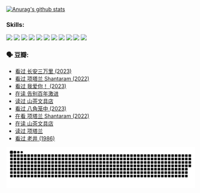 
[![Anurag's github stats](https://github-readme-stats.vercel.app/api?username=w940853815)](https://github.com/anuraghazra/github-readme-stats)

### Skills:

<code><img height="32" src="https://cdn.jsdelivr.net/npm/simple-icons@v5/icons/python.svg"></code>
<code><img height="32" src="https://cdn.jsdelivr.net/npm/simple-icons@v5/icons/javascript.svg"></code>
<code><img height="32" src="https://cdn.jsdelivr.net/npm/simple-icons@v5/icons/django.svg"></code>
<code><img height="32" src="https://cdn.jsdelivr.net/npm/simple-icons@v5/icons/flask.svg"></code>
<code><img height="32" src="https://cdn.jsdelivr.net/npm/simple-icons@v5/icons/vuetify.svg"></code>
<code><img height="32" src="https://cdn.jsdelivr.net/npm/simple-icons@v5/icons/git.svg"></code>
<code><img height="32" src="https://cdn.jsdelivr.net/npm/simple-icons@v5/icons/docker.svg"></code>
<code><img height="32" src="https://cdn.jsdelivr.net/npm/simple-icons@v5/icons/postgresql.svg"></code>
<code><img height="32" src="https://cdn.jsdelivr.net/npm/simple-icons@v5/icons/elasticsearch.svg"></code>
<code><img height="32" src="https://cdn.jsdelivr.net/npm/simple-icons@v5/icons/macos.svg"></code>
<code><img height="32" src="https://cdn.jsdelivr.net/npm/simple-icons@v5/icons/linux.svg"></code>

### 🗣 豆瓣:

<!-- DOUBAN-ACTIVITIES:START -->
- [看过 长安三万里‎ (2023)](https://www.douban.com/people/136069238/status/4391215935/?_i=96515093)
- [看过 项塔兰 Shantaram‎ (2022)](https://www.douban.com/people/136069238/status/4387849946/?_i=96515093)
- [看过 我爱你！‎ (2023)](https://www.douban.com/people/136069238/status/4385556252/?_i=96515093)
- [在读 告别百年激进](https://www.douban.com/people/136069238/status/4374953075/?_i=96515093)
- [读过 山茶文具店](https://www.douban.com/people/136069238/status/4374952154/?_i=96515093)
- [看过 八角笼中‎ (2023)](https://www.douban.com/people/136069238/status/4367541707/?_i=96515093)
- [在看 项塔兰 Shantaram‎ (2022)](https://www.douban.com/people/136069238/status/4365497032/?_i=96515093)
- [在读 山茶文具店](https://www.douban.com/people/136069238/status/4364620725/?_i=96515093)
- [读过 项塔兰](https://www.douban.com/people/136069238/status/4364620288/?_i=96515093)
- [看过 老井‎ (1986)](https://www.douban.com/people/136069238/status/4362366672/?_i=96515093)
<!-- DOUBAN-ACTIVITIES:END -->


![Snake animation](https://raw.githubusercontent.com/w940853815/w940853815/output/github-contribution-grid-snake.svg)

<!--
**w940853815/w940853815** is a ✨ _special_ ✨ repository because its `README.md` (this file) appears on your GitHub profile.

Here are some ideas to get you started:

- 🔭 I’m currently working on ...
- 🌱 I’m currently learning ...
- 👯 I’m looking to collaborate on ...
- 🤔 I’m looking for help with ...
- 💬 Ask me about ...
- 📫 How to reach me: ...
- 😄 Pronouns: ...
- ⚡ Fun fact: ...
-->
